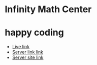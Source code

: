 # Infinity Math Center
# happy coding
- [Live link](https://infinity-math-center.web.app/)
- [Server link link](https://imc-server-side.vercel.app)
- [Server site link](https://github.com/khansuhad/imc-server-side)
